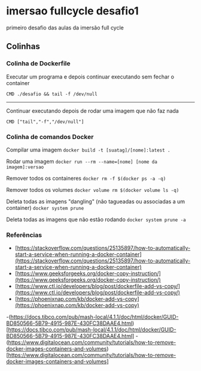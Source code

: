 # imersao fullcycle desafio1
primeiro desafio das aulas da imersão full cycle

## Colinhas

### Colinha de Dockerfile

Executar um programa e depois continuar executando sem fechar o container

`CMD ./desafio && tail -f /dev/null`

---

Continuar executando depois de rodar uma imagem que não faz nada 

`CMD ["tail","-f","/dev/null"]`


### Colinha de comandos Docker

Compilar uma imagem
`docker build -t [suatag]/[nome]:latest .`

Rodar uma imagem 
`docker run --rm --name=[nome] [nome da imagem]:versao`

Remover todos os containeres
`docker rm -f $(docker ps -a -q)`

Remover todos os volumes
`docker volume rm $(docker volume ls -q)`

Deleta todas as imagens "dangling" (não tagueadas ou associadas a um container)
`docker system prune`

Deleta todas as imagens que não estão rodando
`docker system prune -a` 

### Referências 
- [https://stackoverflow.com/questions/25135897/how-to-automatically-start-a-service-when-running-a-docker-container](https://stackoverflow.com/questions/25135897/how-to-automatically-start-a-service-when-running-a-docker-container)
- [https://www.geeksforgeeks.org/docker-copy-instruction/](https://www.geeksforgeeks.org/docker-copy-instruction/)
- [https://www.ctl.io/developers/blog/post/dockerfile-add-vs-copy/](https://www.ctl.io/developers/blog/post/dockerfile-add-vs-copy/)
- [https://phoenixnap.com/kb/docker-add-vs-copy](https://phoenixnap.com/kb/docker-add-vs-copy)

-(https://docs.tibco.com/pub/mash-local/4.1.1/doc/html/docker/GUID-BD850566-5B79-4915-987E-430FC38DAAE4.html)[https://docs.tibco.com/pub/mash-local/4.1.1/doc/html/docker/GUID-BD850566-5B79-4915-987E-430FC38DAAE4.html]
-(https://www.digitalocean.com/community/tutorials/how-to-remove-docker-images-containers-and-volumes)[https://www.digitalocean.com/community/tutorials/how-to-remove-docker-images-containers-and-volumes]